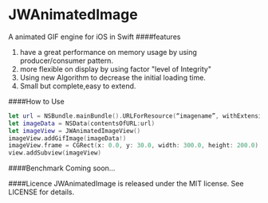 # JWAnimatedImage
A animated GIF engine for iOS in Swift 
####features
1. have a great performance on memory usage by using producer/consumer pattern.
2. more flexible on display by using factor "level of Integrity"
3. Using new Algorithm to decrease the initial loading time.
4. Small but complete,easy to extend.

####How to Use
```swift
let url = NSBundle.mainBundle().URLForResource(“imagename”, withExtension: "gif")!
let imageData = NSData(contentsOfURL:url)
let imageView = JWAnimatedImageView()
imageView.addGifImage(imageData!)
imageView.frame = CGRect(x: 0.0, y: 30.0, width: 300.0, height: 200.0)
view.addSubview(imageView)
```
####Benchmark
	Coming soon…

####Licence
	JWAnimatedImage is released under the MIT license. See LICENSE for details.
